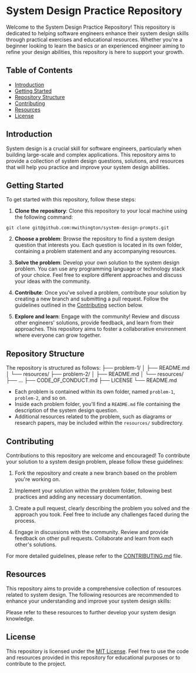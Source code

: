 # System Design Practice Repository

Welcome to the System Design Practice Repository! This repository is dedicated to helping software engineers enhance their system design skills through practical exercises and educational resources. Whether you're a beginner looking to learn the basics or an experienced engineer aiming to refine your design abilities, this repository is here to support your growth.

## Table of Contents

- [Introduction](#introduction)
- [Getting Started](#getting-started)
- [Repository Structure](#repository-structure)
- [Contributing](#contributing)
- [Resources](#resources)
- [License](#license)

## Introduction

System design is a crucial skill for software engineers, particularly when building large-scale and complex applications. This repository aims to provide a collection of system design questions, solutions, and resources that will help you practice and improve your system design abilities.

## Getting Started

To get started with this repository, follow these steps:

1. **Clone the repository**: Clone this repository to your local machine using the following command:

```git clone git@github.com:mwithington/system-design-prompts.git```

2. **Choose a problem**: Browse the repository to find a system design question that interests you. Each question is located in its own folder, containing a problem statement and any accompanying resources.

3. **Solve the problem**: Develop your own solution to the system design problem. You can use any programming language or technology stack of your choice. Feel free to explore different approaches and discuss your ideas with the community.

4. **Contribute**: Once you've solved a problem, contribute your solution by creating a new branch and submitting a pull request. Follow the guidelines outlined in the [Contributing](#contributing) section below.

5. **Explore and learn**: Engage with the community! Review and discuss other engineers' solutions, provide feedback, and learn from their approaches. This repository aims to foster a collaborative environment where everyone can grow together.

## Repository Structure

The repository is structured as follows:
├── problem-1/
│   ├── README.md
│   └── resources/
├── problem-2/
│   ├── README.md
│   └── resources/
├── ...
├── CODE_OF_CONDUCT.md
├── LICENSE
└── README.md

- Each problem is contained within its own folder, named `problem-1`, `problem-2`, and so on.
- Inside each problem folder, you'll find a `README.md` file containing the description of the system design question.
- Additional resources related to the problem, such as diagrams or research papers, may be included within the `resources/` subdirectory.

## Contributing

Contributions to this repository are welcome and encouraged! To contribute your solution to a system design problem, please follow these guidelines:

1. Fork the repository and create a new branch based on the problem you're working on.

2. Implement your solution within the problem folder, following best practices and adding any necessary documentation.

3. Create a pull request, clearly describing the problem you solved and the approach you took. Feel free to include any challenges faced during the process.

4. Engage in discussions with the community. Review and provide feedback on other pull requests. Collaborate and learn from each other's solutions.

For more detailed guidelines, please refer to the [CONTRIBUTING.md](CONTRIBUTING.md) file.

## Resources

This repository aims to provide a comprehensive collection of resources related to system design. The following resources are recommended to enhance your understanding and improve your system design skills:

Please refer to these resources to further develop your system design knowledge.


## License

This repository is licensed under the [MIT License](LICENSE). Feel free to use the code and resources provided in this repository for educational purposes or to contribute to the project.

